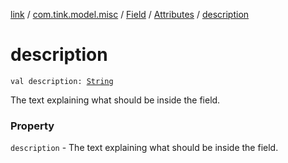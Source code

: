 [link](../../../index.md) / [com.tink.model.misc](../../index.md) / [Field](../index.md) / [Attributes](index.md) / [description](./description.md)

# description

`val description: `[`String`](https://kotlinlang.org/api/latest/jvm/stdlib/kotlin/-string/index.html)

The text explaining what should be inside the field.

### Property

`description` - The text explaining what should be inside the field.
